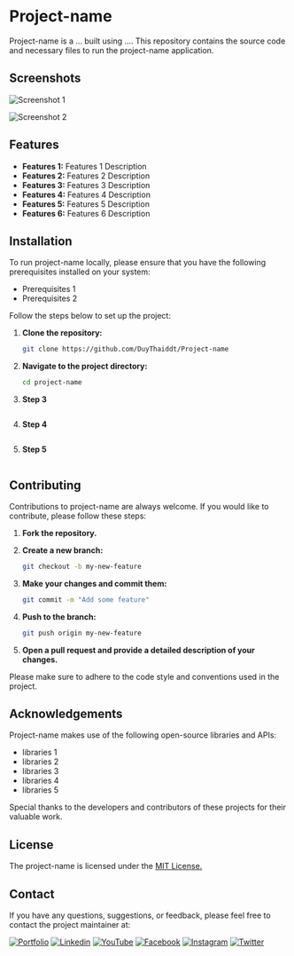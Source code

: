 # Project-name

Project-name is a ... built using .... This repository contains the source code and necessary files to run the project-name application.

## Screenshots

![Screenshot 1](screenshots/screenshot1.png)

![Screenshot 2](screenshots/screenshot2.png)

## Features

- **Features 1:** Features 1 Description
- **Features 2:** Features 2 Description
- **Features 3:** Features 3 Description
- **Features 4:** Features 4 Description
- **Features 5:** Features 5 Description
- **Features 6:** Features 6 Description

## Installation

To run project-name locally, please ensure that you have the following prerequisites installed on your system:

- Prerequisites 1
- Prerequisites 2

Follow the steps below to set up the project:

1. **Clone the repository:**

    ```bash
    git clone https://github.com/DuyThaiddt/Project-name
    ```

2. **Navigate to the project directory:**

    ```bash
    cd project-name
    ```

3. **Step 3**

    ```bash

    ```

4. **Step 4**

    ```bash

    ```

5. **Step 5**

    ```bash    
    ```
## Contributing

Contributions to project-name are always welcome. If you would like to contribute, please follow these steps:

1. **Fork the repository.**
2. **Create a new branch:**

    ```bash
    git checkout -b my-new-feature
    ```

3. **Make your changes and commit them:**

    ```bash
    git commit -m "Add some feature"
    ```

4. **Push to the branch:**

    ```bash
    git push origin my-new-feature
    ```

5. **Open a pull request and provide a detailed description of your changes.**

Please make sure to adhere to the code style and conventions used in the project.
## Acknowledgements

Project-name makes use of the following open-source libraries and APIs:

- libraries 1
- libraries 2
- libraries 3
- libraries 4
- libraries 5

Special thanks to the developers and contributors of these projects for their valuable work.


## License

The project-name is licensed under the [MIT License.](https://choosealicense.com/licenses/mit/)
## Contact

If you have any questions, suggestions, or feedback, please feel free to contact the project maintainer at:

[![Portfolio](https://img.shields.io/badge/my_portfolio-000?style=for-the-badge&logo=ko-fi&logoColor=white)](http://codewithdt.com/)
[![Linkedin](https://img.shields.io/badge/linkedin-0A66C2?style=for-the-badge&logo=linkedin&logoColor=white)](https://www.linkedin.com/in/dduythai/)
[![YouTube](https://img.shields.io/badge/YouTube-%23FF0000.svg?style=for-the-badge&logo=YouTube&logoColor=white)](https://www.youtube.com/@codewithdt)
[![Facebook](https://img.shields.io/badge/Facebook-1877F2?style=for-the-badge&logo=facebook&logoColor=white)](https://www.facebook.com/duythai.ddt/)
[![Instagram](https://img.shields.io/badge/Instagram-%23E4405F.svg?style=for-the-badge&logo=Instagram&logoColor=white)](https://www.instagram.com/dduy_thai/)
[![Twitter](https://img.shields.io/badge/twitter-1DA1F2?style=for-the-badge&logo=twitter&logoColor=white)](https://twitter.com/codewithdt)
 

